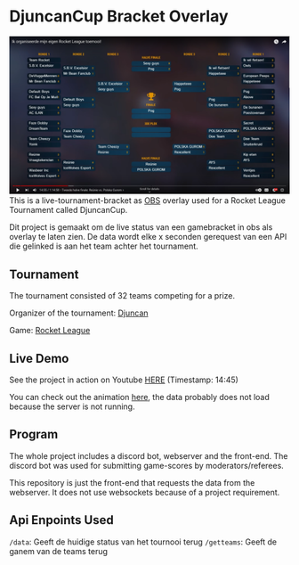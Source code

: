 # DjuncanCup Bracket Overlay
![Bracket](./bracket.png)
This is a live-tournament-bracket as [OBS](https://obsproject.com/) overlay used for a Rocket League Tournament called DjuncanCup.





Dit project is gemaakt om de live status van een gamebracket in obs als overlay te laten zien.
De data wordt elke x seconden gerequest van een API die gelinked is aan het team achter het tournament.

## Tournament
The tournament consisted of 32 teams competing for a prize.

Organizer of the tournament: [Djuncan](ttps://www.youtube.com/user/BananaFlavourHD)

Game: [Rocket League](https://www.rocketleague.com/) 
## Live Demo
See the project in action on Youtube [HERE](https://youtu.be/RwOKFrCBebc?t=885")
(Timestamp: 14:45)

You can check out the animation [here](https://rikk010.github.io/DjuncanCupBracket), the data probably does not load because the server is not running.

## Program
The whole project includes a discord bot, webserver and the front-end.
The discord bot was used for submitting game-scores by moderators/referees.

This repository is just the front-end that requests the data from the webserver. It does not use websockets because of a project requirement.




## Api Enpoints Used
`/data`: Geeft de huidige status van het tournooi terug
`/getteams`: Geeft de ganem van de teams terug
